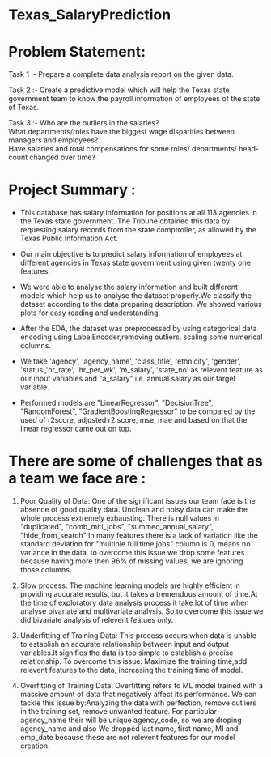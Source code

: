 # Texas_SalaryPrediction

# Problem Statement:
Task 1 :- Prepare a complete data analysis report on the given data.

Task 2 :- Create a predictive model which will help the Texas state government team to know the payroll information of employees of the state of Texas.

Task 3 :- Who are the outliers in the salaries?     
What departments/roles have the biggest wage disparities between managers and employees?    
Have salaries and total compensations for some roles/ departments/ head-count changed over time?

# Project Summary :
- This database has salary information for positions at all 113 agencies in the Texas state government. The Tribune obtained this data by requesting salary records from the state comptroller, as allowed by the Texas Public Information Act.

- Our main objective is to predict salary information of employees at different agencies in Texas state government using given twenty one features.

- We were able to analyse the salary information and built different models which help us to analyse the dataset properly.We classify the dataset according to the data preparing description. We showed various plots for easy reading and understanding.

- After the EDA, the dataset was preprocessed by using categorical data encoding using LabelEncoder,removing outliers, scaling some numerical columns.

- We take 'agency', 'agency_name', 'class_title', 'ethnicity', 'gender', 'status','hr_rate', 'hr_per_wk', 'm_salary', 'state_no' as relevent feature as our input variables and "a_salary" i.e. annual salary as our target variable.

- Performed models are "LinearRegressor", "DecisionTree", "RandomForest", "GradientBoostingRegressor" to be compared by the used of r2score, adjusted r2 score, mse, mae and based on that the linear regressor came out on top.

# There are some of challenges that as a team we face are :
1) Poor Quality of Data:
One of the significant issues our team face is the absence of good quality data. Unclean and noisy data can make the whole process extremely exhausting. There is null values in "duplicated", "comb_mlti_jobs", "summed_annual_salary", "hide_from_search" In many features there is a lack of variation like the standard deviation for "multiple full time jobs" column is 0, means no variance in the data.
to overcome this issue we drop some features because having more then 96% of missing values, we are ignoring those columns.

2) Slow process:
The machine learning models are highly efficient in providing accurate results, but it takes a tremendous amount of time.At the time of exploratory data analysis process it take lot of time when analyse bivariate and multivariate analysis.
So to overcome this issue we did bivariate analysis of relevent featues only.

3) Underfitting of Training Data:
This process occurs when data is unable to establish an accurate relationship between input and output variables.It signifies the data is too simple to establish a precise relationship.
To overcome this issue: Maximize the training time,add relevent features to the data, increasing the training time of model.

4) Overfitting of Training Data:
Overfitting refers to ML model trained with a massive amount of data that negatively affect its performance.
We can tackle this issue by:Analyzing the data with perfection, remove outliers in the training set, remove unwanted feature.
For particular agency_name their will be unique agency_code, so we are droping agency_name and also We dropped last name, first name, MI and emp_date because these are not relevent features for our model creation.

